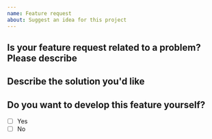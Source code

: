 ```yaml
---
name: Feature request
about: Suggest an idea for this project
---
```


## Is your feature request related to a problem? Please describe
<!-- A clear and concise description of what the problem is. Ex. I'm always frustrated when [...] -->

## Describe the solution you'd like
<!-- A clear and concise description of what you want to happen. -->

## Do you want to develop this feature yourself?
<!-- Put an `x` symbol into braces of desired choice. -->
- [ ] Yes
- [ ] No
